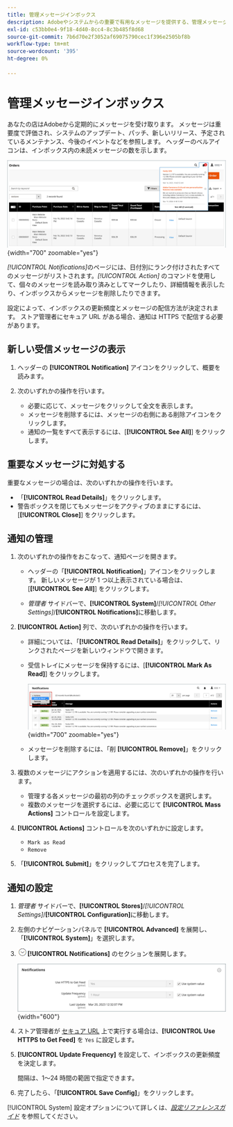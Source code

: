 ```yaml
---
title: 管理メッセージインボックス
description: Adobeやシステムからの重要で有用なメッセージを提供する、管理メッセージインボックスについて説明  [!DNL Commerce]  ます。
exl-id: c53bb0e4-9f18-4d40-8cc4-8c3b485f8d68
source-git-commit: 7b6d70e2f3052af69075790cec1f396e2505bf8b
workflow-type: tm+mt
source-wordcount: '395'
ht-degree: 0%

---
```


# 管理メッセージインボックス

あなたの店はAdobeから定期的にメッセージを受け取ります。 メッセージは重要度で評価され、システムのアップデート、パッチ、新しいリリース、予定されているメンテナンス、今後のイベントなどを参照します。 ヘッダーのベルアイコンは、インボックス内の未読メッセージの数を示します。

![ 管理者 – 受信メッセージ ](./assets/admin-inbox-summary.png){width="700" zoomable="yes"}

_[!UICONTROL Notifications]_&#x200B;のページには、日付別にランク付けされたすべてのメッセージがリストされます。_[!UICONTROL Action]_ のコマンドを使用して、個々のメッセージを読み取り済みとしてマークしたり、詳細情報を表示したり、インボックスからメッセージを削除したりできます。

設定によって、インボックスの更新頻度とメッセージの配信方法が決定されます。 ストア管理者にセキュア URL がある場合、通知は HTTPS で配信する必要があります。

## 新しい受信メッセージの表示

1. ヘッダーの **[!UICONTROL Notification]** アイコンをクリックして、概要を読みます。

1. 次のいずれかの操作を行います。

   - 必要に応じて、メッセージをクリックして全文を表示します。
   - メッセージを削除するには、メッセージの右側にある削除アイコンをクリックします。
   - 通知の一覧をすべて表示するには、[**[!UICONTROL See All]**] をクリックします。

## 重要なメッセージに対処する

重要なメッセージの場合は、次のいずれかの操作を行います。

- 「**[!UICONTROL Read Details]**」をクリックします。
- 警告ボックスを閉じてもメッセージをアクティブのままにするには、[**[!UICONTROL Close]**] をクリックします。

## 通知の管理

1. 次のいずれかの操作をおこなって、通知ページを開きます。

   - ヘッダーの「**[!UICONTROL Notification]**」アイコンをクリックします。 新しいメッセージが 1 つ以上表示されている場合は、[**[!UICONTROL See All]**] をクリックします。

   - _管理者_ サイドバーで、**[!UICONTROL System]**/_[!UICONTROL Other Settings]_/**[!UICONTROL Notifications]**&#x200B;に移動します。

1. **[!UICONTROL Action]** 列で、次のいずれかの操作を行います。

   - 詳細については、「**[!UICONTROL Read Details]**」をクリックして、リンクされたページを新しいウィンドウで開きます。

   - 受信トレイにメッセージを保持するには、[**[!UICONTROL Mark As Read]**] をクリックします。

     ![ 管理者 – 選択した通知を既読としてマーク ](./assets/admin-notifications-mark-as-read.png){width="700" zoomable="yes"}

   - メッセージを削除するには、「削 **[!UICONTROL Remove]**」をクリックします。

1. 複数のメッセージにアクションを適用するには、次のいずれかの操作を行います。

   - 管理する各メッセージの最初の列のチェックボックスを選択します。
   - 複数のメッセージを選択するには、必要に応じて **[!UICONTROL Mass Actions]** コントロールを設定します。

1. **[!UICONTROL Actions]** コントロールを次のいずれかに設定します。

   - `Mark as Read`
   - `Remove`

1. 「**[!UICONTROL Submit]**」をクリックしてプロセスを完了します。

## 通知の設定

1. _管理者_ サイドバーで、**[!UICONTROL Stores]**/_[!UICONTROL Settings]_/**[!UICONTROL Configuration]**&#x200B;に移動します。

1. 左側のナビゲーションパネルで **[!UICONTROL Advanced]** を展開し、「**[!UICONTROL System]**」を選択します。

1. ![ 展開セレクター ](../assets/icon-display-expand.png)**[!UICONTROL Notifications]** のセクションを展開します。

   ![ 通知の設定 ](./assets/system-notifications.png){width="600"}

1. ストア管理者が [ セキュア URL](../stores-purchase/store-urls.md) 上で実行する場合は、**[!UICONTROL Use HTTPS to Get Feed]** を `Yes` に設定します。

1. **[!UICONTROL Update Frequency]** を設定して、インボックスの更新頻度を決定します。

   間隔は、1～24 時間の範囲で指定できます。

1. 完了したら、「**[!UICONTROL Save Config]**」をクリックします。

[!UICONTROL System] 設定オプションについて詳しくは、[_設定リファレンスガイド_](../configuration-reference/advanced/system.md) を参照してください。
